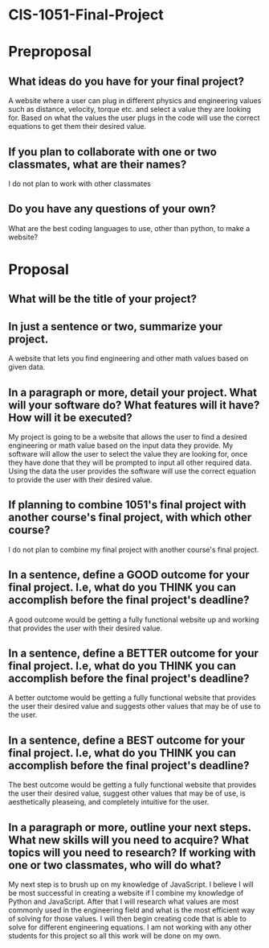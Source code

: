 # CIS-1051-Final-Project

# Preproposal

## What ideas do you have for your final project?

A website where a user can plug in different physics and engineering values such as distance, velocity, torque etc. and select a value they are looking for. Based on what the values the user plugs in the code will use the correct equations to get them their desired value.

## If you plan to collaborate with one or two classmates, what are their names?

I do not plan to work with other classmates

## Do you have any questions of your own? 

What are the best coding languages to use, other than python, to make a website? 

# Proposal

## What will be the title of your project?

## In just a sentence or two, summarize your project.

A website that lets you find engineering and other math values based on given data.

## In a paragraph or more, detail your project. What will your software do? What features will it have? How will it be executed?

My project is going to be a website that allows the user to find a desired engineering or math value based on the input data they provide. My software will allow the user to select the value they are looking for, once they have done that they will be prompted to input all other required data. Using the data the user provides the software will use the correct equation to provide the user with their desired value. 

## If planning to combine 1051's final project with another course's final project, with which other course?

I do not plan to combine my final project with another course's final project.

## In a sentence, define a GOOD outcome for your final project. I.e, what do you THINK you can accomplish before the final project's deadline?

A good outcome would be getting a fully functional website up and working that provides the user with their desired value.

## In a sentence, define a BETTER outcome for your final project. I.e, what do you THINK you can accomplish before the final project's deadline?

A better outctome would be getting a fully functional website that provides the user their desired value and suggests other values that may be of use to the user. 

## In a sentence, define a BEST outcome for your final project. I.e, what do you THINK you can accomplish before the final project's deadline?

The best outcome would be getting a fully functional website that provides the user their desired value, suggest other values that may be of use, is aesthetically pleaseing, and completely intuitive for the user. 

## In a paragraph or more, outline your next steps. What new skills will you need to acquire? What topics will you need to research? If working with one or two classmates, who will do what?

My next step is to brush up on my knowledge of JavaScript. I believe I will be most successful in creating a website if I combine my knowledge of Python and JavaScript. After that I will research what values are most commonly used in the engineering field and what is the most efficient way of solving for those values. I will then begin creating code that is able to solve for different engineering equations. I am not working with any other students for this project so all this work will be done on my own. 

